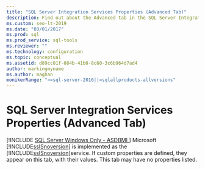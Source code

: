 ```yaml
---
title: "SQL Server Integration Services Properties (Advanced Tab)"
description: Find out about the Advanced tab in the SQL Server Integration Services Properties dialog box, where you can view custom property values.
ms.custom: seo-lt-2019
ms.date: "03/01/2017"
ms.prod: sql
ms.prod_service: sql-tools
ms.reviewer: ""
ms.technology: configuration
ms.topic: conceptual
ms.assetid: d89cc01f-084b-41b0-8c60-3c6b964d7ad4
author: markingmyname
ms.author: maghan
monikerRange: ">=sql-server-2016||=sqlallproducts-allversions"
---
```

# SQL Server Integration Services Properties (Advanced Tab)
[!INCLUDE [SQL Server Windows Only - ASDBMI ](../../includes/applies-to-version/sql-windows-only-asdbmi.md)]
  Microsoft [!INCLUDE[ssISnoversion](../../includes/ssisnoversion-md.md)] is implemented as the [!INCLUDE[ssISnoversion](../../includes/ssisnoversion-md.md)]service. If custom properties are defined, they appear on this tab, with their values. This tab may have no properties listed.  
  
  
